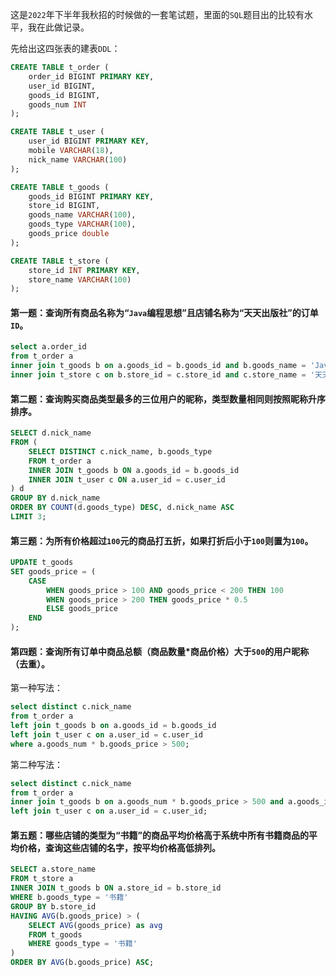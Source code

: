 这是`2022`年下半年我秋招的时候做的一套笔试题，里面的`SQL`题目出的比较有水平，我在此做记录。

先给出这四张表的建表`DDL`：

```sql
CREATE TABLE t_order (
    order_id BIGINT PRIMARY KEY,
    user_id BIGINT,
    goods_id BIGINT,
    goods_num INT
);

CREATE TABLE t_user (
    user_id BIGINT PRIMARY KEY,
    mobile VARCHAR(18),
    nick_name VARCHAR(100)
);

CREATE TABLE t_goods (
    goods_id BIGINT PRIMARY KEY,
    store_id BIGINT,
    goods_name VARCHAR(100),
    goods_type VARCHAR(100),
    goods_price double
);

CREATE TABLE t_store (
    store_id INT PRIMARY KEY,
    store_name VARCHAR(100)
);
```

#### 第一题：查询所有商品名称为“`Java`编程思想”且店铺名称为“天天出版社”的订单`ID`。

```sql
select a.order_id
from t_order a
inner join t_goods b on a.goods_id = b.goods_id and b.goods_name = 'Java编程思想'
inner join t_store c on b.store_id = c.store_id and c.store_name = '天天出版社';
```

#### 第二题：查询购买商品类型最多的三位用户的昵称，类型数量相同则按照昵称升序排序。

```sql
SELECT d.nick_name
FROM (
    SELECT DISTINCT c.nick_name, b.goods_type
    FROM t_order a
    INNER JOIN t_goods b ON a.goods_id = b.goods_id
    INNER JOIN t_user c ON a.user_id = c.user_id
) d
GROUP BY d.nick_name
ORDER BY COUNT(d.goods_type) DESC, d.nick_name ASC
LIMIT 3;
```

#### 第三题：为所有价格超过`100`元的商品打五折，如果打折后小于`100`则置为`100`。

```sql
UPDATE t_goods
SET goods_price = (
    CASE
        WHEN goods_price > 100 AND goods_price < 200 THEN 100
        WHEN goods_price > 200 THEN goods_price * 0.5
        ELSE goods_price
    END
);
```

#### 第四题：查询所有订单中商品总额（商品数量*商品价格）大于`500`的用户昵称（去重）。

第一种写法：

```sql
select distinct c.nick_name
from t_order a
left join t_goods b on a.goods_id = b.goods_id
left join t_user c on a.user_id = c.user_id
where a.goods_num * b.goods_price > 500;
```

第二种写法：

```sql
select distinct c.nick_name
from t_order a
inner join t_goods b on a.goods_num * b.goods_price > 500 and a.goods_id = b.goods_id
left join t_user c on a.user_id = c.user_id;
```

#### 第五题：哪些店铺的类型为“书籍”的商品平均价格高于系统中所有书籍商品的平均价格，查询这些店铺的名字，按平均价格高低排列。

```sql
SELECT a.store_name
FROM t_store a
INNER JOIN t_goods b ON a.store_id = b.store_id
WHERE b.goods_type = '书籍'
GROUP BY b.store_id
HAVING AVG(b.goods_price) > (
    SELECT AVG(goods_price) as avg
    FROM t_goods
    WHERE goods_type = '书籍'
)
ORDER BY AVG(b.goods_price) ASC;
```

